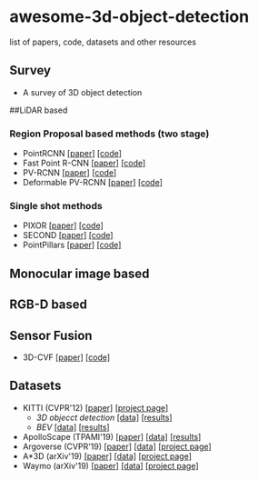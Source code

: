 # awesome-3d-object-detection
list of papers, code, datasets and other resources


## Survey
* A survey of 3D object detection

##LiDAR based
### Region Proposal based methods (two stage)

* PointRCNN [[paper]](http://openaccess.thecvf.com/content_CVPR_2019/papers/Shi_PointRCNN_3D_Object_Proposal_Generation_and_Detection_From_Point_Cloud_CVPR_2019_paper.pdf) [[code]](https://github.com/sshaoshuai/PointRCNN)
* Fast Point R-CNN [[paper]](http://openaccess.thecvf.com/content_ICCV_2019/papers/Chen_Fast_Point_R-CNN_ICCV_2019_paper.pdf) [[code]]()
* PV-RCNN [[paper]](http://openaccess.thecvf.com/content_CVPR_2020/papers/Shi_PV-RCNN_Point-Voxel_Feature_Set_Abstraction_for_3D_Object_Detection_CVPR_2020_paper.pdf) [[code]](https://github.com/sshaoshuai/PointCloudDet3D)
* Deformable PV-RCNN [[paper]](https://arxiv.org/pdf/2008.08766) [[code]](https://github.com/AutoVision-cloud/Deformable-PV-RCNN)



### Single shot methods

* PIXOR [[paper]](http://openaccess.thecvf.com/content_cvpr_2018/papers/Yang_PIXOR_Real-Time_3D_CVPR_2018_paper.pdf) [[code]](https://github.com/mileyan/pseudo-LiDAR_e2e)
* SECOND [[paper]](https://www.mdpi.com/1424-8220/18/10/3337/htm) [[code]](https://github.com/traveller59/second.pytorch)
* PointPillars [[paper]](http://openaccess.thecvf.com/content_CVPR_2019/papers/Lang_PointPillars_Fast_Encoders_for_Object_Detection_From_Point_Clouds_CVPR_2019_paper.pdf) [[code]](https://github.com/nutonomy/second.pytorch)

## Monocular image based


## RGB-D based


## Sensor Fusion

* 3D-CVF [[paper]](https://arxiv.org/pdf/2004.12636) [[code]]()



## Datasets

- KITTI (CVPR'12) [[paper]](http://www.cvlibs.net/publications/Geiger2012CVPR.pdf) [[project page]](http://www.cvlibs.net/datasets/kitti/eval_3dobject.php)
    - _3D objecct detection_ [[data]](http://www.cvlibs.net/datasets/kitti/eval_object.php?obj_benchmark=3d) [[results]](http://www.cvlibs.net/datasets/kitti/eval_object.php?obj_benchmark=3d)
    - _BEV_ [[data]](http://www.cvlibs.net/datasets/kitti/eval_object.php?obj_benchmark=bev) [[results]](http://www.cvlibs.net/datasets/kitti/eval_object.php?obj_benchmark=bev)
- ApolloScape (TPAMI'19) [[paper]](http://ad-apolloscape.bj.bcebos.com/public%2FApolloScape%20Dataset.pdf) [[data]](http://apolloscape.auto/tracking.html#to_data_href) [[results]](http://apolloscape.auto/leader_board.html)
- Argoverse (CVPR'19) [[paper]](http://openaccess.thecvf.com/content_CVPR_2019/papers/Chang_Argoverse_3D_Tracking_and_Forecasting_With_Rich_Maps_CVPR_2019_paper.pdf) [[data]](https://www.argoverse.org/data.html#download-link) [[project page]](https://www.argoverse.org/index.html)
- A*3D (arXiv'19) [[paper]](https://arxiv.org/pdf/1909.07541) [[data]](https://github.com/I2RDL2/ASTAR-3D#Download) [[project page]](https://github.com/I2RDL2/ASTAR-3D)
- Waymo (arXiv'19) [[paper]](https://arxiv.org/pdf/1912.04838) [[data]](https://waymo.com/open/licensing/) [[project page]](https://waymo.com/open/)
